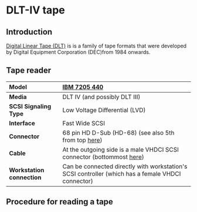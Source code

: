 # DLT-IV tape

## Introduction

[Digital Linear Tape (DLT)](https://en.wikipedia.org/wiki/Digital_Linear_Tape) is is a family of tape formats that were developed by Digital Equipment Corporation (DEC)from 1984 onwards.

## Tape reader

|**Model**|[IBM 7205 440](https://www.cnet.com/products/ibm-7205-440-tape-drive-dlt-scsi/specs/)|
|:--|:--|
|**Media**|DLT IV (and possibly DLT III)|
|**SCSI Signaling Type**|Low Voltage Differential (LVD)|
|**Interface**|Fast Wide SCSI|
|**Connector**|68 pin HD D-Sub (HD-68) (see also 5th from top [here](http://www.paralan.com/sediff.html))|
|**Cable**|At the outgoing side is a male VHDCI SCSI connector (bottommost [here](http://www.paralan.com/sediff.html))|
|**Workstation connection**|Can be connected directly with workstation's SCSI controller (which has a female VHDCI connector)|

## Procedure for reading a tape
